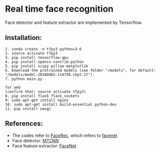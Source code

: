 # Real time face recognition
Face detector and feature extractor are implemented by Tensorflow.

## Installation:
    1. conda create -n tfpy3 python=3.6
    2. source activate tfpy3
    3. pip install tensorflow-gpu
    4. pip install opencv-contrib-python
    5. pip install scipy pillow matplotlib 
    6. Download the pretrained models (see folder "/models", for default: "/models/model-20180402-114759.ckpt-27").
    7. python main.py

    for web
    (confirm that: source activate tfpy3)
    8. pip install flask flask_sockets
    9. sudo apt-get install nginx
    10. sudo apt-get install build-essential python-dev
    11. pip install uwsgi


## References:
- The codes refer to [FaceRec](https://github.com/vudung45/FaceRec), which refers to [facenet](https://github.com/davidsandberg/facenet)
- Face detector: [MTCNN](https://kpzhang93.github.io/MTCNN_face_detection_alignment/index.html)
- Face feature extractor: [FaceNet](https://github.com/davidsandberg/facenet)
